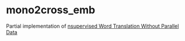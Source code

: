 # mono2cross_emb
Partial implementation of [nsupervised Word Translation Without Parallel Data](https://arxiv.org/abs/1710.04087)
